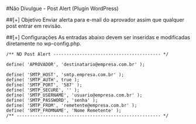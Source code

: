 #Não Divulgue - Post Alert (Plugin WordPress)

##[+] Objetivo
Enviar alerta para e-mail do aprovador assim que qualquer post entrar em revisão.

##[+] Configurações
As entradas abaixo devem ser inseridas e modificadas diretamente no wp-config.php.

```
/** ND Post Alert ----------------------------------------- */

define( 'APROVADOR', 'destinatario@empresa.com.br' );

define( 'SMTP_HOST', 'smtp.empresa.com.br' );
define( 'SMTP_AUTH', true );
define( 'SMTP_PORT', '587' );
define( 'SMTP_SECURE', '' );
define( 'SMTP_USERNAME', 'usuario@empresa.com.br' );
define( 'SMTP_PASSWORD', 'senha' );
define( 'SMTP_FROM', 'remetente@empresa.com.br' );
define( 'SMTP_FROMNAME', 'Nome Remetente' );
/** ------------------------------------------------------- */
```
